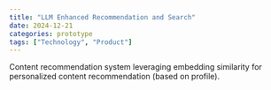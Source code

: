```yaml
---
title: "LLM Enhanced Recommendation and Search"
date: 2024-12-21
categories: prototype
tags: ["Technology", "Product"]
---
```

Content recommendation system leveraging embedding similarity for personalized content recommendation (based on profile).
